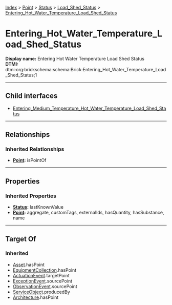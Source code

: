[Index](../../../../index.md) > [Point](../../../Point.md) > [Status](../../Status.md) > [Load_Shed_Status](../Load_Shed_Status.md) > [Entering_Hot_Water_Temperature_Load_Shed_Status](#)
# Entering_Hot_Water_Temperature_Load_Shed_Status

**Display name:** Entering Hot Water Temperature Load Shed Status<br />
**DTMI:** dtmi:org:brickschema:schema:Brick:Entering_Hot_Water_Temperature_Load_Shed_Status;1

---

## Child interfaces
* [Entering_Medium_Temperature_Hot_Water_Temperature_Load_Shed_Status](Entering_Medium_Temperature_Hot_Water_Temperature_Load_Shed_Status.md)

---

## Relationships

### Inherited Relationships
* **[Point](../../../Point.md):** isPointOf

---

## Properties

### Inherited Properties
* **[Status](../../Status.md):** lastKnownValue
* **[Point](../../../Point.md):** aggregate, customTags, externalIds, hasQuantity, hasSubstance, name

---

## Target Of
### Inherited
* [Asset](../../../../Asset/Asset.md).hasPoint
* [EquipmentCollection](../../../../Collection/EquipmentCollection.md).hasPoint
* [ActuationEvent](../../../../Event/PointEvent/ActuationEvent.md).targetPoint
* [ExceptionEvent](../../../../Event/PointEvent/ExceptionEvent.md).sourcePoint
* [ObservationEvent](../../../../Event/PointEvent/ObservationEvent.md).sourcePoint
* [ServiceObject](../../../../Information/ServiceObject/ServiceObject.md).producedBy
* [Architecture](../../../../Space/Architecture/Architecture.md).hasPoint

